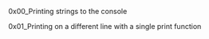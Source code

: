 0x00_Printing strings to the console

0x01_Printing on a different line with a single print function
